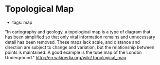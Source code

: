 # Topological Map

* tags: map


"In cartography and geology, a topological map is a type of diagram that has been simplified so that only vital information remains and unnecessary detail has been removed. These maps lack scale, and distance and direction are subject to change and variation, but the relationship between points is maintained. A good example is the tube map of the London Underground." http://en.wikipedia.org/wiki/Topological_map